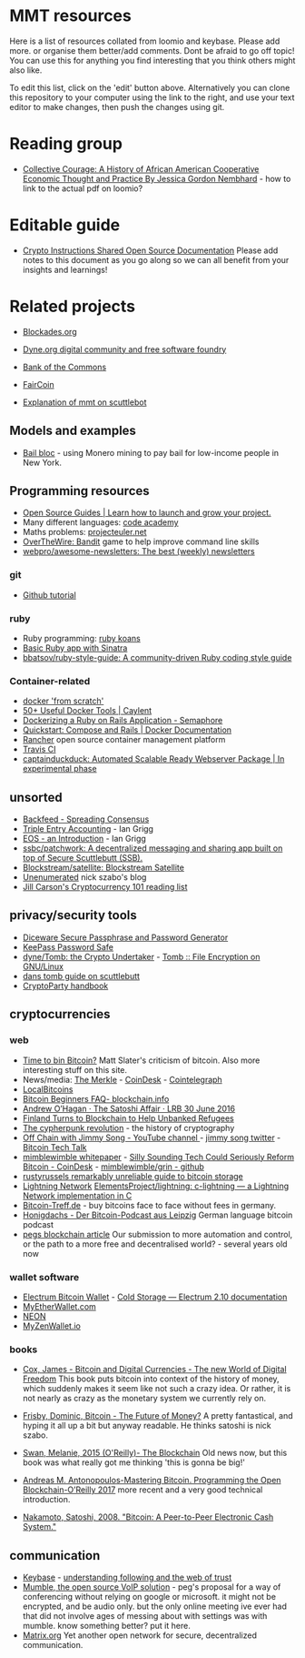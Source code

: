 
# MMT resources

Here is a list of resources collated from loomio and keybase.  Please add more.  or organise them better/add comments.  Dont be afraid to go off topic!  You can use this for anything you find interesting that you think others might also like.

To edit this list, click on the 'edit' button above.  Alternatively you can clone this repository to your computer using the link to the right, and use your text editor to make changes, then push the changes using git.  

# Reading group

* [Collective Courage: A History of African American Cooperative Economic Thought and Practice By Jessica Gordon Nembhard](http://www.psupress.org/books/titles/978-0-271-06216-7.html) - how to link to the actual pdf on loomio?

# Editable guide

* [Crypto Instructions Shared Open Source Documentation](https://docs.google.com/document/d/1KNGu-RQ5Iw3FovJKPWHSyc2p-_HXU9V9WMrrrJvSfi4/edit) Please add notes to this document as you go along so we can all benefit from your insights and learnings!

# Related projects

* [Blockades.org](http://blockades.org/)
* [Dyne.org digital community and free software foundry](https://www.dyne.org/)
* [Bank of the Commons](https://bankofthecommons.coop/who-we-are/)
* [FairCoin](https://fair.coop/faircoin/)

* [Explanation of mmt on scuttlebot](https://viewer.scuttlebot.io/%25Vxdim9E7D8JHERHKLc6T0qMHcd2Bw9cG58Mb8Z0xpdQ%3D.sha256)
## Models and examples

* [Bail bloc](https://bailbloc.thenewinquiry.com/about.html) - using Monero mining to pay bail for low-income people in New York.

## Programming resources

* [Open Source Guides | Learn how to launch and grow your project.](https://opensource.guide/)
* Many different languages: [code academy](https://www.codecademy.com/)
* Maths problems: [projecteuler.net](https://projecteuler.net/)
* [OverTheWire: Bandit](http://overthewire.org/wargames/bandit/) game to help improve command line skills
* [webpro/awesome-newsletters: The best (weekly) newsletters](https://github.com/webpro/awesome-newsletters)

### git 

* [Github tutorial](https://try.github.io/levels/1/challenges/1)

### ruby 

* Ruby programming: [ruby koans](https://github.com/CUNY-TAP/ruby-koans)
* [Basic Ruby app with Sinatra](https://github.com/wegotcoders/wgc_groundwork)
* [bbatsov/ruby-style-guide: A community-driven Ruby coding style guide](https://github.com/bbatsov/ruby-style-guide)

### Container-related

* [docker 'from scratch'](https://embano1.github.io/post/scratch/)
* [50+ Useful Docker Tools | Caylent](http://caylent.com/50-useful-docker-tools/)
* [Dockerizing a Ruby on Rails Application - Semaphore](https://semaphoreci.com/community/tutorials/dockerizing-a-ruby-on-rails-application)
* [Quickstart: Compose and Rails | Docker Documentation](https://docs.docker.com/compose/rails/)
* [Rancher](http://rancher.com/) open source container management platform
* [Travis CI](https://travis-ci.org/)
* [captainduckduck: Automated Scalable Ready Webserver Package | In experimental phase](https://github.com/githubsaturn/captainduckduck/)

## unsorted

* [Backfeed - Spreading Consensus](http://backfeed.cc/)
* [Triple Entry Accounting](http://iang.org/papers/triple_entry.html) - Ian Grigg
* [EOS - an Introduction](http://iang.org/papers/EOS_An_Introduction.pdf) - Ian Grigg
* [ssbc/patchwork: A decentralized messaging and sharing app built on top of Secure Scuttlebutt (SSB).](https://github.com/ssbc/patchwork)
* [Blockstream/satellite: Blockstream Satellite](https://github.com/Blockstream/satellite)
* [Unenumerated](http://unenumerated.blogspot.de/) nick szabo's blog
* [Jill Carson's Cryptocurrency 101 reading list](https://medium.com/@jillcarlson/cryptocurrency-101-4f141c00ff00)

## privacy/security tools

* [Diceware Secure Passphrase and Password Generator](https://www.rempe.us/diceware/#eff)
* [KeePass Password Safe](https://keepass.info/)
* [dyne/Tomb: the Crypto Undertaker](https://github.com/dyne/Tomb) - [Tomb :: File Encryption on GNU/Linux](https://www.dyne.org/software/tomb/)
* [dans tomb guide on scuttlebutt](https://viewer.scuttlebot.io/%25S9KShHdAxUKhhLQxVf9R8fVcU4RdzfJZ06w8fmRLkOE%3D.sha256)
* [CryptoParty handbook](https://www.cryptoparty.in/learn/handbook)

## cryptocurrencies

### web

* [Time to bin Bitcoin?](http://matslats.net/time-to-bin-bitcoin) Matt Slater's criticism of bitcoin.  Also more interesting stuff on this site.
* News/media:  [The Merkle](https://themerkle.com/) - [CoinDesk](http://www.coindesk.com/) - [Cointelegraph](https://cointelegraph.com/) 
* [LocalBitcoins](https://localbitcoins.com/) 
* [Bitcoin Beginners FAQ- blockchain.info](https://blockchain.info/wallet/bitcoin-faq)
* [Andrew O’Hagan · The Satoshi Affair · LRB 30 June 2016](https://www.lrb.co.uk/v38/n13/andrew-ohagan/the-satoshi-affair)
* [Finland Turns to Blockchain to Help Unbanked Refugees](https://www.cryptocoinsnews.com/finns-turn-to-blockchain-to-help-unbanked-refugees-enter-the-digital-economy/)
* [The cypherpunk revolution](http://projects.csmonitor.com/cypherpunk) - the history of cryptography
* [Off Chain with Jimmy Song - YouTube channel ](https://www.youtube.com/channel/UCEFJVYNiPp8xeIUyfaPCPQw) - [jimmy song twitter](https://twitter.com/jimmysong?s=09) - [Bitcoin Tech Talk](https://bitcointechtalk.com/)
* [mimblewimble whitepaper](https://download.wpsoftware.net/bitcoin/wizardry/mimblewimble.txt) - [Silly Sounding Tech Could Seriously Reform Bitcoin - CoinDesk](https://www.coindesk.com/mimblewimble-silly-sounding-tech-seriously-reform-bitcoin/) - [mimblewimble/grin - github](https://github.com/mimblewimble/grin/blob/master/doc/intro.md)
* [rustyrussels remarkably unreliable guide to bitcoin storage](https://github.com/rustyrussell/bitcoin-storage-guide)
* [Lightning Network](http://lightning.network/) [ElementsProject/lightning: c-lightning — a Lightning Network implementation in C](https://github.com/ElementsProject/lightning)
* [Bitcoin-Treff.de](http://bitcoin-treff.de/) - buy bitcoins face to face without fees in germany.  
* [Honigdachs - Der Bitcoin-Podcast aus Leipzig](https://coinspondent.de/news-nachrichten/bitcoin-podcasts/honigdachs-der-bitcoin-podcast-aus-leipzig/) German language bitcoin podcast
* [pegs blockchain article](http://ehion.com/~ameba/site/blockchain/) Our submission to more automation and control, or the path to a more free and decentralised world? - several years old now

### wallet software

* [Electrum Bitcoin Wallet](https://electrum.org/#home) - [Cold Storage — Electrum 2.10 documentation](http://docs.electrum.org/en/latest/coldstorage.html#create-a-watching-only-version-of-your-wallet) 
* [MyEtherWallet.com](https://www.myetherwallet.com/)
* [NEON](http://neonwallet.com/)
* [MyZenWallet.io](https://myzenwallet.io/)

### books

* [Cox, James - Bitcoin and Digital Currencies - The new World of Digital Freedom](http://gen.lib.rus.ec/book/index.php?md5=31EF53C1A9F74CCD3C2CC2B9F1474AC2) This book puts bitcoin into context of the history of money, which suddenly makes it seem like not such a crazy idea.  Or rather, it is not nearly as crazy as the monetary system we currently rely on. 

* [Frisby, Dominic, Bitcoin - The Future of Money?](http://gen.lib.rus.ec/book/index.php?md5=81336BF1C30AB56903ADE8222898E40F)  A pretty fantastical, and hyping it all up a bit but anyway readable.  He thinks satoshi is nick szabo.

* [Swan, Melanie, 2015 (O'Reilly)- The Blockchain](http://gen.lib.rus.ec/book/index.php?md5=B95D1E4464D572D397F0F60C47553391) Old news now, but this book was what really got me thinking 'this is gonna be big!'

* [Andreas M. Antonopoulos-Mastering Bitcoin. Programming the Open Blockchain-O’Reilly 2017](http://gen.lib.rus.ec/book/index.php?md5=C145F63D1B1DFCAFE4FB668EE1870D43) more recent and a very good technical introduction.

* [Nakamoto, Satoshi, 2008. "Bitcoin: A Peer-to-Peer Electronic Cash System."](http://Bitcoin.org/Bitcoin.pdf)

## communication

* [Keybase](https://keybase.io/) - [understanding following and the web of trust](https://keybase.io/docs/server_security/following)
* [Mumble, the open source VoIP solution](https://wiki.mumble.info/wiki/Main_Page) - peg's proposal for a way of conferencing without relying on google or microsoft.  it might not be encrypted, and be audio only.  but the only online meeting ive ever had that did not involve ages of messing about with settings was with mumble.  know something better?  put it here.
* [Matrix.org](https://matrix.org/)  Yet another open network for secure, decentralized communication.


